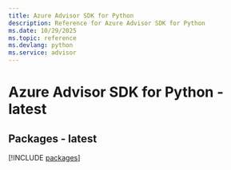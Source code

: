 ```yaml
---
title: Azure Advisor SDK for Python
description: Reference for Azure Advisor SDK for Python
ms.date: 10/29/2025
ms.topic: reference
ms.devlang: python
ms.service: advisor
---
```

# Azure Advisor SDK for Python - latest
## Packages - latest
[!INCLUDE [packages](advisor-index.md)]